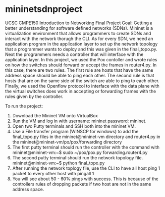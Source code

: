 # mininetsdnproject

UCSC CMPE150 Introduction to Networking Final Project 
Goal: Getting a better understanding for software defined networks (SDNs). Mininet is a virtualization environment that allows programmers to create SDNs and interact with the network thorugh the CLI. As for every SDN, we need an application program in the application layer to set up the network topology that a programmer wants to deploy and this was given in the final_topo.py. Next the programmers needs a controller that will interface with the application layer. In this project, we used the Pox contoller and wrote rules on how the switches should forward or accept the frames in router4.py. In this case, there are two rules. The first rule are hosts that have the same address space should be able to ping each other. The second rule is that hosts that are on the same side of the switch are able to ping to each other. Finally, we used the Openflow protocol to interface with the data plane with the virtual switches does work in accepting or forwarding frames with the rules given by the controller.

To run the project:
1. Download the Mininet VM onto VirtualBox
2. Run the VM and log in with username: mininet password: mininet.
3. Open two Putty terminals and SSH both into the mininet VM. 
4. Use a File transfer program (WINSCP for windows) to add the final_topo.py files in the mininet@mininet-vm directory and router4.py in the mininet@mininet-vm/po/pox/forwarding directory
5. The first putty terminal should run the controller with the command with mininet@mininet-vm:~$ sudo ~/pox/pox.py forwarding.router4.py
6. The second putty terminal should run the network topology file. mininet@mininet-vm:~$ python final_topo.py
7. After running the network toplogy file, use the CLI to have all host ping 1 packet to every other host with pingall 1
8. You will see about 50 - 60% pings with success. This is because of the controllers rules of dropping packets if two host are not in the same address space.
